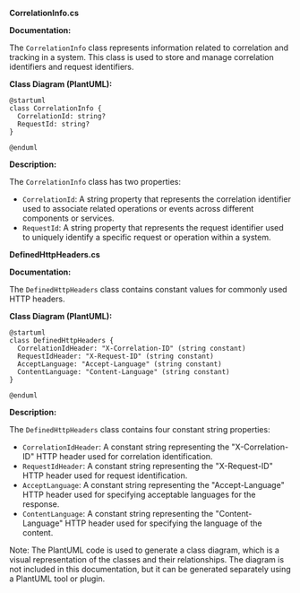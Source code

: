 **CorrelationInfo.cs**

**Documentation:**

The `CorrelationInfo` class represents information related to correlation and tracking in a system. This class is used to store and manage correlation identifiers and request identifiers.

**Class Diagram (PlantUML):**
```plantuml
@startuml
class CorrelationInfo {
  CorrelationId: string?
  RequestId: string?
}

@enduml
```
**Description:**

The `CorrelationInfo` class has two properties:

* `CorrelationId`: A string property that represents the correlation identifier used to associate related operations or events across different components or services.
* `RequestId`: A string property that represents the request identifier used to uniquely identify a specific request or operation within a system.

**DefinedHttpHeaders.cs**

**Documentation:**

The `DefinedHttpHeaders` class contains constant values for commonly used HTTP headers.

**Class Diagram (PlantUML):**
```plantuml
@startuml
class DefinedHttpHeaders {
  CorrelationIdHeader: "X-Correlation-ID" (string constant)
  RequestIdHeader: "X-Request-ID" (string constant)
  AcceptLanguage: "Accept-Language" (string constant)
  ContentLanguage: "Content-Language" (string constant)
}

@enduml
```
**Description:**

The `DefinedHttpHeaders` class contains four constant string properties:

* `CorrelationIdHeader`: A constant string representing the "X-Correlation-ID" HTTP header used for correlation identification.
* `RequestIdHeader`: A constant string representing the "X-Request-ID" HTTP header used for request identification.
* `AcceptLanguage`: A constant string representing the "Accept-Language" HTTP header used for specifying acceptable languages for the response.
* `ContentLanguage`: A constant string representing the "Content-Language" HTTP header used for specifying the language of the content.

Note: The PlantUML code is used to generate a class diagram, which is a visual representation of the classes and their relationships. The diagram is not included in this documentation, but it can be generated separately using a PlantUML tool or plugin.